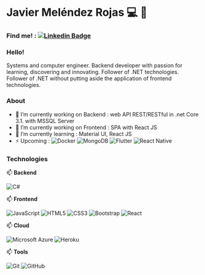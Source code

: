 
# Javier Meléndez Rojas 💻 👋
### Find me! :  [![Linkedin Badge](https://img.shields.io/badge/-javidevmr-blue?style=flat-square&logo=Linkedin&logoColor=white&link=https://www.linkedin.com/in/javidevmr/)](https://www.linkedin.com/in/javidevmr/) 

</hr>

### Hello!
Systems and computer engineer. Backend developer with passion for learning, discovering and innovating. Follower of .NET technologies. Follower of .NET without putting aside the application of frontend technologies.

### About
- 🔭 I’m currently working on Backend : web API REST/RESTful in .net Core 3.1. with MSSQL Server
- 🔭 I’m currently working on Frontend : SPA with React JS
- 🌱 I’m currently learning : Material UI, React JS
- ⚡ Upcoming :
![Docker](https://img.shields.io/badge/-Docker-black?style=flat-square&logo=docker) 
![MongoDB](https://img.shields.io/badge/-MongoDB-black?style=flat-square&logo=mongodb) 
![Flutter](https://img.shields.io/badge/Flutter%20-%2302569B.svg?style=flat-square&logo=Flutter&logoColor=white") 
![React Native](https://img.shields.io/badge/react_native%20-%2320232a.svg?style=flat-square&logo=react&logoColor=%2361DAFB")


### Technologies

📫 **Backend**

![C#](https://img.shields.io/badge/c%23%20-%23239120.svg?style=flat-square&logo=c-sharp&logoColor=white)

📫 **Frontend** 

![JavaScript](https://img.shields.io/badge/-JavaScript-black?style=flat-square&logo=javascript)
![HTML5](https://img.shields.io/badge/-HTML5-E34F26?style=flat-square&logo=html5&logoColor=white)
![CSS3](https://img.shields.io/badge/-CSS3-1572B6?style=flat-square&logo=css3)
![Bootstrap](https://img.shields.io/badge/-Bootstrap-563D7C?style=flat-square&logo=bootstrap)
![React](https://img.shields.io/badge/-React-black?style=flat-square&logo=react)

📫 **Cloud** 

![Microsoft Azure](https://img.shields.io/badge/Microsoft%20Azure-232F7E?style=flat-square&logo=microsoft-azure)
![Heroku](https://img.shields.io/badge/-Heroku-430098?style=flat-square&logo=heroku)

📫 **Tools** 

![Git](https://img.shields.io/badge/-Git-black?style=flat-square&logo=git)
![GitHub](https://img.shields.io/badge/-GitHub-181717?style=flat-square&logo=github)
<!--
**Javidevmr/javidevmr** is a ✨ _special_ ✨ repository because its `README.md` (this file) appears on your GitHub profile.

Here are some ideas to get you started:

- 🔭 I’m currently working on ...
- 🌱 I’m currently learning ...
- 👯 I’m looking to collaborate on ...
- 🤔 I’m looking for help with ...
- 💬 Ask me about ...
- 📫 How to reach me: ...
- 😄 Pronouns: ...
- ⚡ Fun fact: ...
-->
